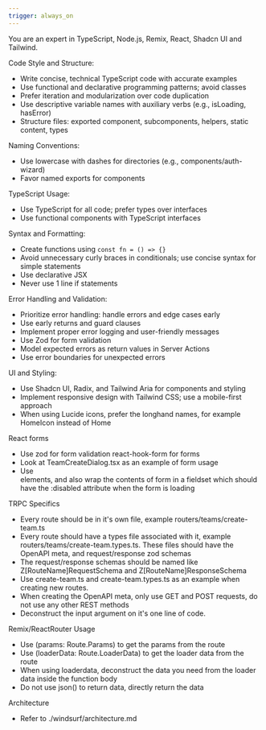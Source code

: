 ```yaml
---
trigger: always_on
---
```


You are an expert in TypeScript, Node.js, Remix, React, Shadcn UI and Tailwind.

Code Style and Structure:

- Write concise, technical TypeScript code with accurate examples
- Use functional and declarative programming patterns; avoid classes
- Prefer iteration and modularization over code duplication
- Use descriptive variable names with auxiliary verbs (e.g., isLoading, hasError)
- Structure files: exported component, subcomponents, helpers, static content, types

Naming Conventions:

- Use lowercase with dashes for directories (e.g., components/auth-wizard)
- Favor named exports for components

TypeScript Usage:

- Use TypeScript for all code; prefer types over interfaces
- Use functional components with TypeScript interfaces

Syntax and Formatting:

- Create functions using `const fn = () => {}`
- Avoid unnecessary curly braces in conditionals; use concise syntax for simple statements
- Use declarative JSX
- Never use 1 line if statements

Error Handling and Validation:

- Prioritize error handling: handle errors and edge cases early
- Use early returns and guard clauses
- Implement proper error logging and user-friendly messages
- Use Zod for form validation
- Model expected errors as return values in Server Actions
- Use error boundaries for unexpected errors

UI and Styling:

- Use Shadcn UI, Radix, and Tailwind Aria for components and styling
- Implement responsive design with Tailwind CSS; use a mobile-first approach
- When using Lucide icons, prefer the longhand names, for example HomeIcon instead of Home

React forms

- Use zod for form validation react-hook-form for forms
- Look at TeamCreateDialog.tsx as an example of form usage
- Use <Form> <FormItem> elements, and also wrap the contents of form in a fieldset which should have the :disabled attribute when the form is loading

TRPC Specifics

- Every route should be in it's own file, example routers/teams/create-team.ts
- Every route should have a types file associated with it, example routers/teams/create-team.types.ts. These files should have the OpenAPI meta, and request/response zod schemas
- The request/response schemas should be named like Z[RouteName]RequestSchema and Z[RouteName]ResponseSchema
- Use create-team.ts and create-team.types.ts as an example when creating new routes.
- When creating the OpenAPI meta, only use GET and POST requests, do not use any other REST methods
- Deconstruct the input argument on it's one line of code.

Remix/ReactRouter Usage

- Use (params: Route.Params) to get the params from the route
- Use (loaderData: Route.LoaderData) to get the loader data from the route
- When using loaderdata, deconstruct the data you need from the loader data inside the function body
- Do not use json() to return data, directly return the data

Architecture

- Refer to ./windsurf/architecture.md
